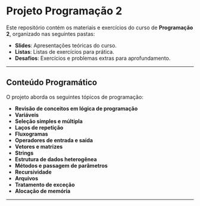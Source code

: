 # Projeto Programação 2

Este repositório contém os materiais e exercícios do curso de **Programação 2**, organizado nas seguintes pastas:

- **Slides**: Apresentações teóricas do curso.
- **Listas**: Listas de exercícios para prática.
- **Desafios**: Exercícios e problemas extras para aprofundamento.

---

## Conteúdo Programático

O projeto aborda os seguintes tópicos de programação:

- **Revisão de conceitos em lógica de programação**
- **Variáveis**
- **Seleção simples e múltipla**
- **Laços de repetição**
- **Fluxogramas**
- **Operadores de entrada e saída**
- **Vetores e matrizes**
- **Strings**
- **Estrutura de dados heterogênea**
- **Métodos e passagem de parâmetros**
- **Recursividade**
- **Arquivos**
- **Tratamento de exceção**
- **Alocação de memória**

---


